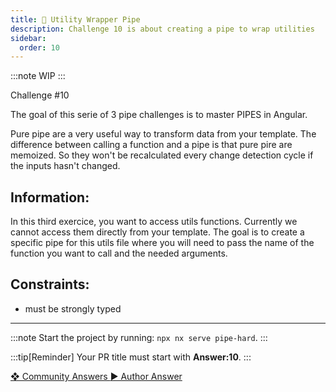 ```yaml
---
title: 🔴 Utility Wrapper Pipe
description: Challenge 10 is about creating a pipe to wrap utilities
sidebar:
  order: 10
---
```


:::note
WIP
:::

<div class="chip">Challenge #10</div>

The goal of this serie of 3 pipe challenges is to master PIPES in Angular.

Pure pipe are a very useful way to transform data from your template. The difference between calling a function and a pipe is that pure pire are memoized. So they won't be recalculated every change detection cycle if the inputs hasn't changed.

## Information:

In this third exercice, you want to access utils functions. Currently we cannot access them directly from your template. The goal is to create a specific pipe for this utils file where you will need to pass the name of the function you want to call and the needed arguments.

## Constraints:

- must be strongly typed

---

:::note
Start the project by running: `npx nx serve pipe-hard`.
:::

:::tip[Reminder]
Your PR title must start with <b>Answer:10</b>.
:::

<div class="article-footer">
  <a
    href="https://github.com/tomalaforge/angular-challenges/pulls?q=label%3A10+label%3Aanswer"
    alt="Utility Wrapper Pipe community solutions">
    ❖ Community Answers
  </a>
  <a
    href='https://github.com/tomalaforge/angular-challenges/pulls?q=label%3A10+label%3A'
    alt="Utility Wrapper Pipe solution author">
    ▶︎ Author Answer
  </a>
  </div>
